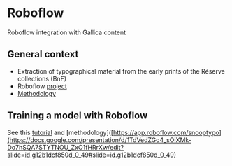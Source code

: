 # Roboflow
Roboflow integration with Gallica content

## General context
- Extraction of typographical material from the early prints of the Réserve collections (BnF)
- Roboflow [project](https://app.roboflow.com/snooptypo)
- [Methodology](https://docs.google.com/presentation/d/1TdVedZGo4_sOiXMk-Do7hSQA7STYTNOU_ZxO1fHRrXw/edit?slide=id.g12b1dcf850d_0_49#slide=id.g12b1dcf850d_0_49)

## Training a model with Roboflow
See this [tutorial](https://docs.google.com/presentation/d/1-a0tdgQRa2K5ESwN5IhTn8VnGtDaxeseK37TgvtaiHY/edit?slide=id.g12b1dcf850d_0_49#slide=id.g12b1dcf850d_0_49)
and [methodology]([https://app.roboflow.com/snooptypo](https://docs.google.com/presentation/d/1TdVedZGo4_sOiXMk-Do7hSQA7STYTNOU_ZxO1fHRrXw/edit?slide=id.g12b1dcf850d_0_49#slide=id.g12b1dcf850d_0_49)



